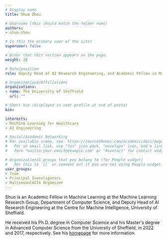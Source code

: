 ```yaml
---
# Display name
title: Shuo Zhou

# Username (this should match the folder name)
authors:
- shuo-zhou

# Is this the primary user of the site?
superuser: false

# Order that this section appears on the page.
weight: 20

# Role/position
role: Deputy Head of AI Research Engineering, and Academic Fellow in Machine Learning

# Organizations/Affiliations
organizations:
- name: The University of Sheffield
  url: ""

# Short bio (displayed in user profile at end of posts)
bio: 

interests:
- Machine Learning for Healthcare
- AI Engineering

# Social/Academic Networking
# For available icons, see: https://sourcethemes.com/academic/docs/page-builder/#icons
#   For an email link, use "fas" icon pack, "envelope" icon, and a link in the
#   form "mailto:your-email@example.com" or "#contact" for contact widget.

# Organizational groups that you belong to (for People widget)
#   Set this to `[]` or comment out if you are not using People widget.
user_groups:
- Team
- Principal Investigators
- MultimodalAI24 Organizer
---
```


Shuo is an Academic Fellow in Machine Learning at the Machine Learning Research Group, Department of Computer Science, and Deputy Head of AI Research Engineering at the Centre for Machine Intelligence, University of Sheffield. 

He received his Ph.D. degree in Computer Science and his Master's degree in Advanced Computer Science from the University of Sheffield, in 2022 and 2017, respectively. See his [homepage](https://shuo-zhou.github.io/) for more information.
